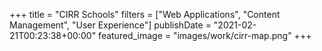 +++
title = "CIRR Schools"
filters = ["Web Applications", "Content Management", "User Experience"]
publishDate = "2021-02-21T00:23:38+00:00"
featured_image = "images/work/cirr-map.png"
+++